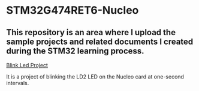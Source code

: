 # STM32G474RET6-Nucleo

## This repository is an area where I upload the sample projects and related documents I created during the STM32 learning process.

[Blink Led Project](https://github.com/Acharx/STM32G474RET6-Nucleo/tree/main/01%20-%20STM32%20-%20Blink%20Led)

It is a project of blinking the LD2 LED on the Nucleo card at one-second intervals.

